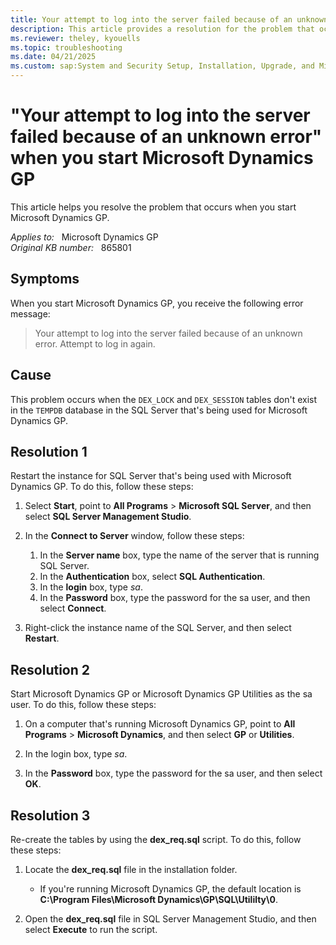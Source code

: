 ```yaml
---
title: Your attempt to log into the server failed because of an unknown error
description: This article provides a resolution for the problem that occurs when you start Microsoft Dynamics GP.
ms.reviewer: theley, kyouells
ms.topic: troubleshooting
ms.date: 04/21/2025
ms.custom: sap:System and Security Setup, Installation, Upgrade, and Migrations
---
```

# "Your attempt to log into the server failed because of an unknown error" when you start Microsoft Dynamics GP

This article helps you resolve the problem that occurs when you start Microsoft Dynamics GP.

_Applies to:_ &nbsp; Microsoft Dynamics GP  
_Original KB number:_ &nbsp; 865801

## Symptoms

When you start Microsoft Dynamics GP, you receive the following error message:

> Your attempt to log into the server failed because of an unknown error. Attempt to log in again.

## Cause

This problem occurs when the `DEX_LOCK` and `DEX_SESSION` tables don't exist in the `TEMPDB` database in the SQL Server that's being used for Microsoft Dynamics GP.

## Resolution 1

Restart the instance for SQL Server that's being used with Microsoft Dynamics GP. To do this, follow these steps:

1. Select **Start**, point to **All Programs** > **Microsoft SQL Server**, and then select **SQL Server Management Studio**.

2. In the **Connect to Server** window, follow these steps:

    1. In the **Server name** box, type the name of the server that is running SQL Server.
    2. In the **Authentication** box, select **SQL Authentication**.
    3. In the **login** box, type _sa_.
    4. In the **Password** box, type the password for the sa user, and then select **Connect**.

3. Right-click the instance name of the SQL Server, and then select **Restart**.

## Resolution 2

Start Microsoft Dynamics GP or Microsoft Dynamics GP Utilities as the sa user. To do this, follow these steps:

1. On a computer that's running Microsoft Dynamics GP, point to **All Programs** > **Microsoft Dynamics**, and then select **GP** or **Utilities**.

2. In the login box, type _sa_.

3. In the **Password** box, type the password for the sa user, and then select **OK**.

## Resolution 3

Re-create the tables by using the **dex_req.sql** script. To do this, follow these steps:

1. Locate the **dex_req.sql** file in the installation folder.

   - If you're running Microsoft Dynamics GP, the default location is **C:\Program Files\Microsoft Dynamics\GP\SQL\Utililty\0**.

2. Open the **dex_req.sql** file in SQL Server Management Studio, and then select **Execute** to run the script.
